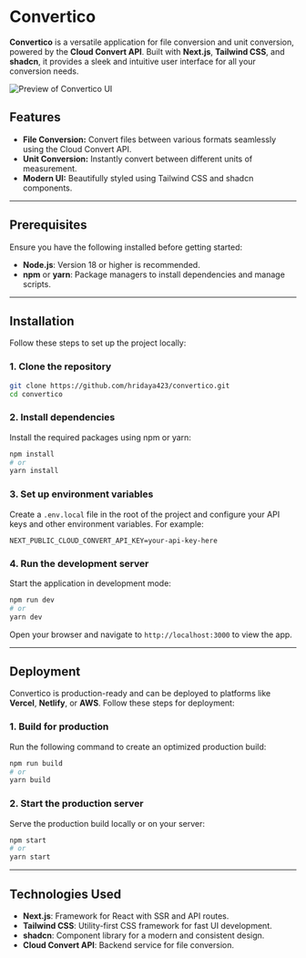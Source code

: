 # Convertico

**Convertico** is a versatile application for file conversion and unit conversion, powered by the **Cloud Convert API**. Built with **Next.js**, **Tailwind CSS**, and **shadcn**, it provides a sleek and intuitive user interface for all your conversion needs.

![Preview of Convertico UI](https://cloud-iw9b41mup-hack-club-bot.vercel.app/0image.png)

## Features
- **File Conversion:** Convert files between various formats seamlessly using the Cloud Convert API.
- **Unit Conversion:** Instantly convert between different units of measurement.
- **Modern UI:** Beautifully styled using Tailwind CSS and shadcn components.

---

## Prerequisites

Ensure you have the following installed before getting started:

- **Node.js**: Version 18 or higher is recommended.
- **npm** or **yarn**: Package managers to install dependencies and manage scripts.

---

## Installation

Follow these steps to set up the project locally:

### 1. Clone the repository
```bash
git clone https://github.com/hridaya423/convertico.git
cd convertico
```

### 2. Install dependencies
Install the required packages using npm or yarn:
```bash
npm install
# or
yarn install
```

### 3. Set up environment variables
Create a `.env.local` file in the root of the project and configure your API keys and other environment variables. For example:
```env
NEXT_PUBLIC_CLOUD_CONVERT_API_KEY=your-api-key-here
```

### 4. Run the development server
Start the application in development mode:
```bash
npm run dev
# or
yarn dev
```
Open your browser and navigate to `http://localhost:3000` to view the app.

---

## Deployment

Convertico is production-ready and can be deployed to platforms like **Vercel**, **Netlify**, or **AWS**. Follow these steps for deployment:

### 1. Build for production
Run the following command to create an optimized production build:
```bash
npm run build
# or
yarn build
```

### 2. Start the production server
Serve the production build locally or on your server:
```bash
npm start
# or
yarn start
```

---

## Technologies Used
- **Next.js**: Framework for React with SSR and API routes.
- **Tailwind CSS**: Utility-first CSS framework for fast UI development.
- **shadcn**: Component library for a modern and consistent design.
- **Cloud Convert API**: Backend service for file conversion.
